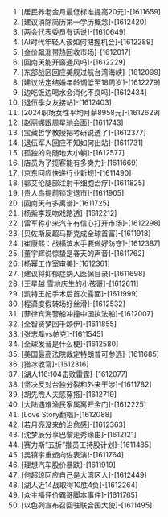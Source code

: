 
1. [居民养老金月最低标准提高20元]-[1611659]
1. [建议消除简历第一学历概念]-[1612420]
1. [两会代表委员有话说]-[1610649]
1. [AI时代年轻人该如何把握机会]-[1612289]
1. [金价飙涨带热回收市场]-[1612017]
1. [回南天能开窗通风吗]-[1612229]
1. [东部战区回应美舰过航台湾海峡]-[1612099]
1. [建议法定结婚年龄调低至18周岁]-[1612279]
1. [边吃饭边喝水会消化不良吗]-[1612434]
1. [退伍季女友接站]-[1612403]
1. [2024职场女性平均月薪8958元]-[1612629]
1. [赵丽娜跟周星驰会面]-[1611743]
1. [宝藏哲学教授把考研说透了]-[1612377]
1. [退伍军人回应不知如何出站]-[1611731]
1. [孤独的岛随地大小躺]-[1612577]
1. [店员为了揽客能有多卖力]-[1611669]
1. [京东回应快递行业新规]-[1611490]
1. [郭艾伦腿部注射干细胞治疗]-[1611825]
1. [贵人鸟提前锁定退市]-[1611905]
1. [回南天有多离谱]-[1611725]
1. [杨紫李现吻戏路透]-[1612212]
1. [雷军称小米汽车有信心打开市场]-[1612298]
1. [贝佐斯反超马斯克成全球首富]-[1611918]
1. [崔康熙：战横滨水手要做好防守]-[1612387]
1. [董宇辉说惊蛰是春天的声音]-[1611762]
1. [杨幂工作室审美]-[1612361]
1. [建议将抑郁症纳入医保目录]-[1611698]
1. [王星越 雪地庆生的小孩哥]-[1612611]
1. [凯特王妃手术后首次露面]-[1611999]
1. [程潇度假转场好丝滑]-[1612532]
1. [菲律宾海警船冲撞中国执法船]-[1612007]
1. [全智贤梦回千颂伊]-[1611855]
1. [张志磊vs帕克]-[1611545]
1. [全球发音是什么梗]-[1612580]
1. [美国最高法院裁定特朗普可参选]-[1611685]
1. [猎冰收官]-[1612316]
1. [湖人116:104击败雷霆]-[1612077]
1. [坚决反对台独分裂和外来干涉]-[1611782]
1. [胡先煦人夫感穿搭]-[1612719]
1. [大陆遇难渔民家属离开金门]-[1612225]
1. [Love Story翻唱]-[1612088]
1. [若月亮没来的治愈感]-[1612363]
1. [沈梦辰分享巴黎走秀缘由]-[1612121]
1. [赛力斯“五折”推员工持股计划]-[1611485]
1. [吴镇宇重塑向佐表演]-[1611764]
1. [理想汽车股价暴跌]-[1611919]
1. [何超琼回应自己是大湾区人]-[1612449]
1. [湖人近14战取得10胜4负]-[1612264]
1. [众主播评价霸哥脚本事件]-[1611765]
1. [以色列宣布召回驻联合国大使]-[1611495]